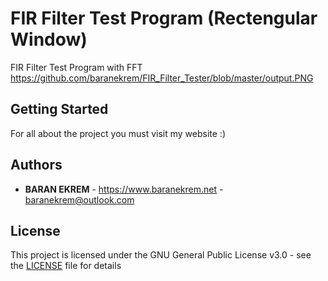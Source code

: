# FIR Filter Test Program (Rectengular Window)

FIR Filter Test Program with FFT
https://github.com/baranekrem/FIR_Filter_Tester/blob/master/output.PNG
## Getting Started

For all about the project you must visit my website :)

## Authors

* **BARAN EKREM** - https://www.baranekrem.net - baranekrem@outlook.com

## License

This project is licensed under the GNU General Public License v3.0 - see the [LICENSE](LICENSE) file for details
